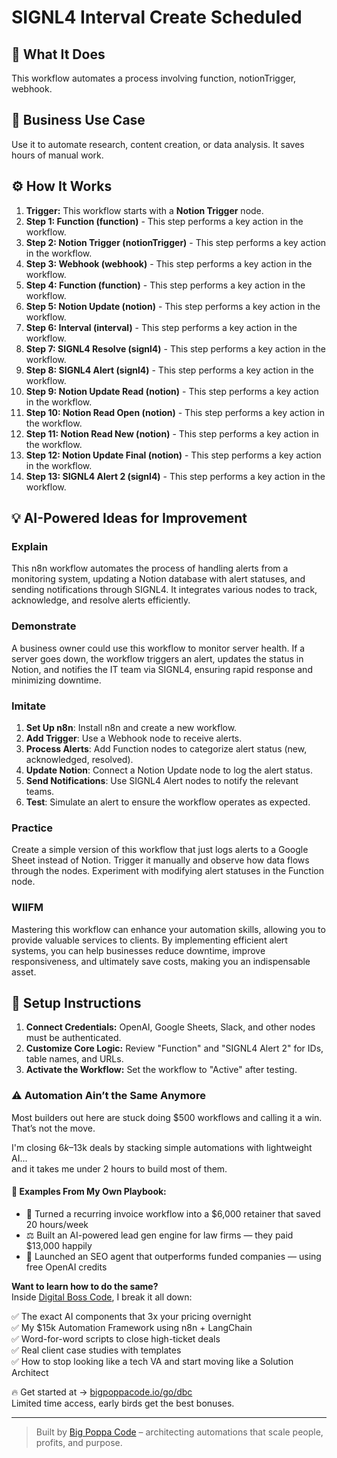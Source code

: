 # SIGNL4 Interval Create Scheduled

## 🚀 What It Does
This workflow automates a process involving function, notionTrigger, webhook.

## 💼 Business Use Case
Use it to automate research, content creation, or data analysis. It saves hours of manual work.

## ⚙️ How It Works
1.  **Trigger:** This workflow starts with a **Notion Trigger** node.
2. **Step 1: Function (function)** - This step performs a key action in the workflow.
3. **Step 2: Notion Trigger (notionTrigger)** - This step performs a key action in the workflow.
4. **Step 3: Webhook (webhook)** - This step performs a key action in the workflow.
5. **Step 4: Function (function)** - This step performs a key action in the workflow.
6. **Step 5: Notion Update (notion)** - This step performs a key action in the workflow.
7. **Step 6: Interval (interval)** - This step performs a key action in the workflow.
8. **Step 7: SIGNL4 Resolve (signl4)** - This step performs a key action in the workflow.
9. **Step 8: SIGNL4 Alert (signl4)** - This step performs a key action in the workflow.
10. **Step 9: Notion Update Read (notion)** - This step performs a key action in the workflow.
11. **Step 10: Notion Read Open (notion)** - This step performs a key action in the workflow.
12. **Step 11: Notion Read New (notion)** - This step performs a key action in the workflow.
13. **Step 12: Notion Update Final (notion)** - This step performs a key action in the workflow.
14. **Step 13: SIGNL4 Alert 2 (signl4)** - This step performs a key action in the workflow.

## 💡 AI-Powered Ideas for Improvement
### Explain
This n8n workflow automates the process of handling alerts from a monitoring system, updating a Notion database with alert statuses, and sending notifications through SIGNL4. It integrates various nodes to track, acknowledge, and resolve alerts efficiently.

### Demonstrate
A business owner could use this workflow to monitor server health. If a server goes down, the workflow triggers an alert, updates the status in Notion, and notifies the IT team via SIGNL4, ensuring rapid response and minimizing downtime.

### Imitate
1. **Set Up n8n**: Install n8n and create a new workflow.
2. **Add Trigger**: Use a Webhook node to receive alerts.
3. **Process Alerts**: Add Function nodes to categorize alert status (new, acknowledged, resolved).
4. **Update Notion**: Connect a Notion Update node to log the alert status.
5. **Send Notifications**: Use SIGNL4 Alert nodes to notify the relevant teams.
6. **Test**: Simulate an alert to ensure the workflow operates as expected.

### Practice
Create a simple version of this workflow that just logs alerts to a Google Sheet instead of Notion. Trigger it manually and observe how data flows through the nodes. Experiment with modifying alert statuses in the Function node.

### WIIFM
Mastering this workflow can enhance your automation skills, allowing you to provide valuable services to clients. By implementing efficient alert systems, you can help businesses reduce downtime, improve responsiveness, and ultimately save costs, making you an indispensable asset.

## 🔧 Setup Instructions
1. **Connect Credentials:** OpenAI, Google Sheets, Slack, and other nodes must be authenticated.
2. **Customize Core Logic:** Review "Function" and "SIGNL4 Alert 2" for IDs, table names, and URLs.
3. **Activate the Workflow:** Set the workflow to "Active" after testing.

### ⚠️ Automation Ain’t the Same Anymore

Most builders out here are stuck doing $500 workflows and calling it a win.  
That’s not the move.  

I'm closing $6k–$13k deals by stacking simple automations with lightweight AI...  
and it takes me under 2 hours to build most of them.

#### 🧠 Examples From My Own Playbook:
- 🔁 Turned a recurring invoice workflow into a $6,000 retainer that saved 20 hours/week  
- ⚖️ Built an AI-powered lead gen engine for law firms — they paid $13,000 happily  
- 🚀 Launched an SEO agent that outperforms funded companies — using free OpenAI credits  

**Want to learn how to do the same?**  
Inside [Digital Boss Code](https://bigpoppacode.io/go/dbc), I break it all down:

✅ The exact AI components that 3x your pricing overnight  
✅ My $15k Automation Framework using n8n + LangChain  
✅ Word-for-word scripts to close high-ticket deals  
✅ Real client case studies with templates  
✅ How to stop looking like a tech VA and start moving like a Solution Architect  

🔥 Get started at → [bigpoppacode.io/go/dbc](https://bigpoppacode.io/go/dbc)  
Limited time access, early birds get the best bonuses.

---
> Built by [Big Poppa Code](https://bigpoppacode.io) – architecting automations that scale people, profits, and purpose.
